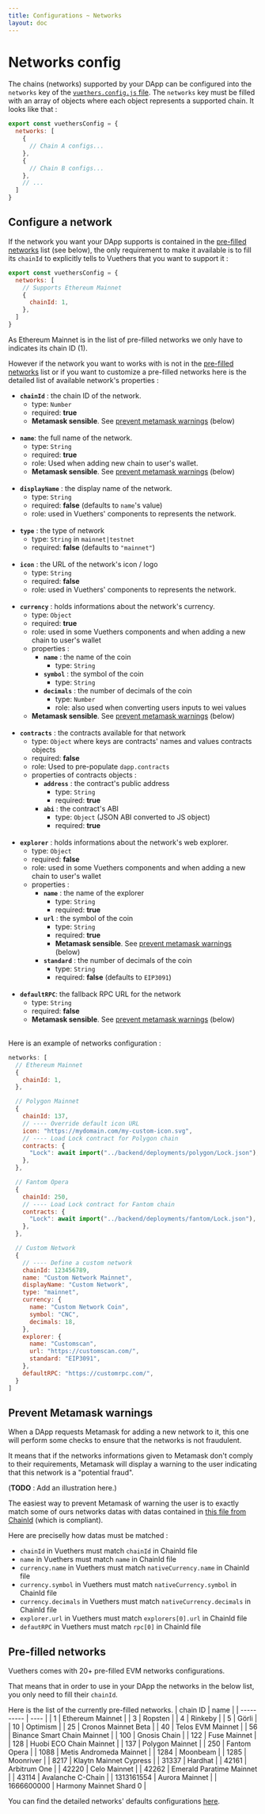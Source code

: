 ```yaml
---
title: Configurations ~ Networks
layout: doc
---
```


# Networks config

The chains (networks) supported by your DApp can be configured into the `networks` key of the [`vuethers.config.js` file](/guide/configurations/intuition).
The `networks` key must be filled with an array of objects where each object represents a supported chain. It looks like that :
```js
export const vuethersConfig = {
  networks: [
    {
      // Chain A configs...
    },
    {
      // Chain B configs...
    },
    // ...
  ]
}
```

## Configure a network
If the network you want your DApp supports is contained in the [pre-filled networks](/guide/configurations/networks#pre-filled-networks) list (see below), the only requirement to make it available is to fill its `chainId` to explicitly tells to Vuethers that you want to support it :
```js
export const vuethersConfig = {
  networks: [
    // Supports Ethereum Mainnet
    {
      chainId: 1,
    },
  ]
}
```
As Ethereum Mainnet is in the list of pre-filled networks we only have to indicates its chain ID (1).


However if the network you want to works with is not in the [pre-filled networks](/guide/configurations/networks#pre-filled-networks) list or if you want to customize a pre-filled networks here is the detailed list of available network's properties :
- **`chainId`** : the chain ID of the network.
  - type: `Number`
  - required: **true**
  - **Metamask sensible**. See [prevent metamask warnings](/guide/configurations/networks#prevent-metamask-warnings) (below)
<br/><br/>
- **`name`**: the full name of the network.
  - type: `String`
  - required: **true**
  - role: Used when adding new chain to user's wallet.
  - **Metamask sensible**. See [prevent metamask warnings](/guide/configurations/networks#prevent-metamask-warnings) (below)
<br/><br/>
- **`displayName`** : the display name of the network.
  - type: `String`
  - required: **false** (defaults to `name`'s value)
  - role: used in Vuethers' components to represents the network.
<br/><br/>
- **`type`** : the type of network
  - type: `String` in `mainnet|testnet`
  - required: **false** (defaults to `"mainnet"`)
<br/><br/>
- **`icon`** : the URL of the network's icon / logo
  - type: `String`
  - required: **false**
  - role: used in Vuethers' components to represents the network.
<br/><br/>
- **`currency`** : holds informations about the network's currency.
  - type: `Object`
  - required: **true**
  - role: used in some Vuethers components and when adding a new chain to user's wallet
  - properties :
    - **`name`** : the name of the coin
      - type: `String`
    - **`symbol`** : the symbol of the coin
      - type: `String`
    - **`decimals`** : the number of decimals of the coin
      - type: `Number`
      - role: also used when converting users inputs to wei values
  - **Metamask sensible**. See [prevent metamask warnings](/guide/configurations/networks#prevent-metamask-warnings) (below)
<br/><br/>
- **`contracts`** : the contracts available for that network
  - type: `Object` where keys are contracts' names and values contracts objects
  - required: **false**
  - role: Used to pre-populate `dapp.contracts`
  - properties of contracts objects :
    - **`address`** : the contract's public address
      - type: `String`
      - required: **true**
    - **`abi`** : the contract's ABI
      - type: `Object` (JSON ABI converted to JS object)
      - required: **true**
<br/><br/>
- **`explorer`** : holds informations about the network's web explorer.
  - type: `Object`
  - required: **false**
  - role: used in some Vuethers components and when adding a new chain to user's wallet
  - properties :
    - **`name`** : the name of the explorer
      - type: `String`
      - required: **true**
    - **`url`** : the symbol of the coin
      - type: `String`
      - required: **true**
      - **Metamask sensible**. See [prevent metamask warnings](/guide/configurations/networks#prevent-metamask-warnings) (below)
    - **`standard`** : the number of decimals of the coin
      - type: `String`
      - required: **false** (defaults to `EIP3091`)
<br/><br/>
- **`defaultRPC`**: the fallback RPC URL for the network
  - type: `String`
  - required: **false**
  - **Metamask sensible**. See [prevent metamask warnings](/guide/configurations/networks#prevent-metamask-warnings) (below)
<br/><br/>

Here is an example of networks configuration :
```js
networks: [
  // Ethereum Mainnet
  {
    chainId: 1,
  },

  // Polygon Mainnet
  {
    chainId: 137,
    // ---- Override default icon URL
    icon: "https://mydomain.com/my-custom-icon.svg",
    // ---- Load Lock contract for Polygon chain
    contracts: {  
      "Lock": await import("../backend/deployments/polygon/Lock.json"),
    },
  },

  // Fantom Opera
  {
    chainId: 250,
    // ---- Load Lock contract for Fantom chain
    contracts: {  
      "Lock": await import("../backend/deployments/fantom/Lock.json"),
    },
  },

  // Custom Network
  {
    // ---- Define a custom network
    chainId: 123456789,
    name: "Custom Network Mainnet",
    displayName: "Custom Network",
    type: "mainnet",
    currency: {
      name: "Custom Network Coin",
      symbol: "CNC",
      decimals: 18,
    },
    explorer: {
      name: "Customscan",
      url: "https://customscan.com/",
      standard: "EIP3091",
    },
    defaultRPC: "https://customrpc.com/",
  }
]
```


## Prevent Metamask warnings
When a DApp requests Metamask for adding a new network to it, this one will perform some checks to ensure that the networks is not fraudulent.

It means that if the networks informations given to Metamask don't comply to their requirements, Metamask will display a warning to the user indicating that this network is a "potential fraud".

(**TODO** : Add an illustration here.)

The easiest way to prevent Metamask of warning the user is to exactly match some of ours networks datas with datas contained in [this file from ChainId](https://chainid.network/chains.json) (which is compliant).

Here are preciselly how datas must be matched :
- `chainId` in Vuethers must match `chainId` in ChainId file
- `name` in Vuethers must match `name` in ChainId file
- `currency.name` in Vuethers must match `nativeCurrency.name` in ChainId file
- `currency.symbol` in Vuethers must match `nativeCurrency.symbol` in ChainId file
- `currency.decimals` in Vuethers must match `nativeCurrency.decimals` in ChainId file
- `explorer.url` in Vuethers must match `explorers[0].url` in ChainId file
- `defautRPC` in Vuethers must match `rpc[0]` in ChainId file


## Pre-filled networks
Vuethers comes with 20+ pre-filled EVM networks configurations.

That means that in order to use in your DApp the networks in the below list, you only need to fill their `chainId`.

Here is the list of the currently pre-filled networks.
| chain ID   | name |
| ---------- | ---- |
| 1          | Ethereum Mainnet |
| 3          | Ropsten |
| 4          | Rinkeby |
| 5          | Görli |
| 10         | Optimism |
| 25         | Cronos Mainnet Beta |
| 40         | Telos EVM Mainnet |
| 56         | Binance Smart Chain Mainnet |
| 100        | Gnosis Chain |
| 122        | Fuse Mainnet |
| 128        | Huobi ECO Chain Mainnet |
| 137        | Polygon Mainnet |
| 250        | Fantom Opera |
| 1088       | Metis Andromeda Mainnet |
| 1284       | Moonbeam |
| 1285       | Moonriver |
| 8217       | Klaytn Mainnet Cypress |
| 31337      | Hardhat |
| 42161      | Arbitrum One |
| 42220      | Celo Mainnet |
| 42262      | Emerald Paratime Mainnet |
| 43114      | Avalanche C-Chain |
| 1313161554 | Aurora Mainnet |
| 1666600000 | Harmony Mainnet Shard 0 |

You can find the detailed networks' defaults configurations [here](https://github.com/0Lilian/vuethers/blob/main/src/composables/config/vuethers.config-default.js).
